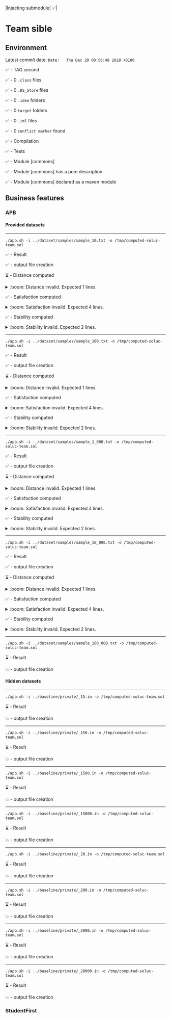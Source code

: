 
|Injecting submodule| :white_check_mark:|
# Team sible


## Environment

Latest commit date: `Date:   Thu Dec 20 00:56:48 2018 +0100`

:white_check_mark: - TAG second

:white_check_mark: - 0 `.class` files

:white_check_mark: - 0 `.DS_Store` files

:white_check_mark: - 0 `.idea` folders

:white_check_mark: - 0 `target` folders

:white_check_mark: - 0 `.iml` files

:white_check_mark: - 0 `conflict marker` found

:white_check_mark: - Compilation

:white_check_mark: - Tests

:white_check_mark: - Module [commons]

:white_check_mark: - Module [commons] has a pom description

:white_check_mark: - Module [commons] declared as a maven module


## Business features

### APB

#### Provided datasets

___
` ./apb.sh -i ../dataset/samples/sample_10.txt -o /tmp/computed-soluc-team.sol `

:white_check_mark: - Result

:white_check_mark: - output file creation

:hourglass: - Distance computed

<details><summary>:boom: Distance invalid. Expected 1 lines.</summary>

```
[INFO] Scanning for projects...
[INFO] 
[INFO] ----------------< fr.uca.polytech.2018.si3.ps5.21:apb >-----------------
[INFO] Building apb 1.0-SNAPSHOT
[INFO] --------------------------------[ jar ]---------------------------------
[INFO] 
[INFO] --- exec-maven-plugin:1.6.0:java (default-cli) @ apb ---
Running APB process
Args = [--distance, -b, ../dataset/solutions/solution_10.txt, -o, /tmp/computed-soluc-team.sol]
Cheated solution used as input for metrics computations : exit code 3

```
</details>

:white_check_mark: - Satisfaction computed

<details><summary>:boom: Satisfaction invalid. Expected 4 lines.</summary>

```
[INFO] Scanning for projects...
[INFO] 
[INFO] ----------------< fr.uca.polytech.2018.si3.ps5.21:apb >-----------------
[INFO] Building apb 1.0-SNAPSHOT
[INFO] --------------------------------[ jar ]---------------------------------
[INFO] 
[INFO] --- exec-maven-plugin:1.6.0:java (default-cli) @ apb ---
Running APB process
Args = [--satisfaction, -i, ../dataset/samples/sample_10.txt, -o, /tmp/computed-soluc-team.sol]
0     1     2     X
8     1     1     0
1.3
[INFO] ------------------------------------------------------------------------
[INFO] BUILD SUCCESS
[INFO] ------------------------------------------------------------------------
[INFO] Total time:  0.449 s
[INFO] Finished at: 2018-12-20T23:18:40+01:00
[INFO] ------------------------------------------------------------------------

```
</details>

:white_check_mark: - Stability computed

<details><summary>:boom: Stability invalid. Expected 2 lines.</summary>

```
[INFO] Scanning for projects...
[INFO] 
[INFO] ----------------< fr.uca.polytech.2018.si3.ps5.21:apb >-----------------
[INFO] Building apb 1.0-SNAPSHOT
[INFO] --------------------------------[ jar ]---------------------------------
[INFO] 
[INFO] --- exec-maven-plugin:1.6.0:java (default-cli) @ apb ---
Running APB process
Args = [--stability, -i, ../dataset/samples/sample_10.txt, -o, /tmp/computed-soluc-team.sol]
0
0
[INFO] ------------------------------------------------------------------------
[INFO] BUILD SUCCESS
[INFO] ------------------------------------------------------------------------
[INFO] Total time:  0.443 s
[INFO] Finished at: 2018-12-20T23:18:41+01:00
[INFO] ------------------------------------------------------------------------

```
</details>

___
` ./apb.sh -i ../dataset/samples/sample_100.txt -o /tmp/computed-soluc-team.sol `

:white_check_mark: - Result

:white_check_mark: - output file creation

:hourglass: - Distance computed

<details><summary>:boom: Distance invalid. Expected 1 lines.</summary>

```
[INFO] Scanning for projects...
[INFO] 
[INFO] ----------------< fr.uca.polytech.2018.si3.ps5.21:apb >-----------------
[INFO] Building apb 1.0-SNAPSHOT
[INFO] --------------------------------[ jar ]---------------------------------
[INFO] 
[INFO] --- exec-maven-plugin:1.6.0:java (default-cli) @ apb ---
Running APB process
Args = [--distance, -b, ../dataset/solutions/solution_100.txt, -o, /tmp/computed-soluc-team.sol]
Cheated solution used as input for metrics computations : exit code 3

```
</details>

:white_check_mark: - Satisfaction computed

<details><summary>:boom: Satisfaction invalid. Expected 4 lines.</summary>

```
[INFO] Scanning for projects...
[INFO] 
[INFO] ----------------< fr.uca.polytech.2018.si3.ps5.21:apb >-----------------
[INFO] Building apb 1.0-SNAPSHOT
[INFO] --------------------------------[ jar ]---------------------------------
[INFO] 
[INFO] --- exec-maven-plugin:1.6.0:java (default-cli) @ apb ---
Running APB process
Args = [--satisfaction, -i, ../dataset/samples/sample_100.txt, -o, /tmp/computed-soluc-team.sol]
0     1     2     3     4     5     6     X
70     12     6     2     3     6     0     1
1.79
[INFO] ------------------------------------------------------------------------
[INFO] BUILD SUCCESS
[INFO] ------------------------------------------------------------------------
[INFO] Total time:  0.428 s
[INFO] Finished at: 2018-12-20T23:18:46+01:00
[INFO] ------------------------------------------------------------------------

```
</details>

:white_check_mark: - Stability computed

<details><summary>:boom: Stability invalid. Expected 2 lines.</summary>

```
[INFO] Scanning for projects...
[INFO] 
[INFO] ----------------< fr.uca.polytech.2018.si3.ps5.21:apb >-----------------
[INFO] Building apb 1.0-SNAPSHOT
[INFO] --------------------------------[ jar ]---------------------------------
[INFO] 
[INFO] --- exec-maven-plugin:1.6.0:java (default-cli) @ apb ---
Running APB process
Args = [--stability, -i, ../dataset/samples/sample_100.txt, -o, /tmp/computed-soluc-team.sol]
0
0
[INFO] ------------------------------------------------------------------------
[INFO] BUILD SUCCESS
[INFO] ------------------------------------------------------------------------
[INFO] Total time:  0.424 s
[INFO] Finished at: 2018-12-20T23:18:47+01:00
[INFO] ------------------------------------------------------------------------

```
</details>

___
` ./apb.sh -i ../dataset/samples/sample_1_000.txt -o /tmp/computed-soluc-team.sol `

:white_check_mark: - Result

:white_check_mark: - output file creation

:hourglass: - Distance computed

<details><summary>:boom: Distance invalid. Expected 1 lines.</summary>

```
[INFO] Scanning for projects...
[INFO] 
[INFO] ----------------< fr.uca.polytech.2018.si3.ps5.21:apb >-----------------
[INFO] Building apb 1.0-SNAPSHOT
[INFO] --------------------------------[ jar ]---------------------------------
[INFO] 
[INFO] --- exec-maven-plugin:1.6.0:java (default-cli) @ apb ---
Running APB process
Args = [--distance, -b, ../dataset/solutions/solution_1_000.txt, -o, /tmp/computed-soluc-team.sol]
Cheated solution used as input for metrics computations : exit code 3

```
</details>

:white_check_mark: - Satisfaction computed

<details><summary>:boom: Satisfaction invalid. Expected 4 lines.</summary>

```
[INFO] Scanning for projects...
[INFO] 
[INFO] ----------------< fr.uca.polytech.2018.si3.ps5.21:apb >-----------------
[INFO] Building apb 1.0-SNAPSHOT
[INFO] --------------------------------[ jar ]---------------------------------
[INFO] 
[INFO] --- exec-maven-plugin:1.6.0:java (default-cli) @ apb ---
Running APB process
Args = [--satisfaction, -i, ../dataset/samples/sample_1_000.txt, -o, /tmp/computed-soluc-team.sol]
0     1     2     3     4     5     6     7     8     9     X
587     134     61     36     17     38     53     21     21     9     23
2.566
[INFO] ------------------------------------------------------------------------
[INFO] BUILD SUCCESS
[INFO] ------------------------------------------------------------------------
[INFO] Total time:  0.477 s
[INFO] Finished at: 2018-12-20T23:18:52+01:00
[INFO] ------------------------------------------------------------------------

```
</details>

:white_check_mark: - Stability computed

<details><summary>:boom: Stability invalid. Expected 2 lines.</summary>

```
[INFO] Scanning for projects...
[INFO] 
[INFO] ----------------< fr.uca.polytech.2018.si3.ps5.21:apb >-----------------
[INFO] Building apb 1.0-SNAPSHOT
[INFO] --------------------------------[ jar ]---------------------------------
[INFO] 
[INFO] --- exec-maven-plugin:1.6.0:java (default-cli) @ apb ---
Running APB process
Args = [--stability, -i, ../dataset/samples/sample_1_000.txt, -o, /tmp/computed-soluc-team.sol]
0
0
[INFO] ------------------------------------------------------------------------
[INFO] BUILD SUCCESS
[INFO] ------------------------------------------------------------------------
[INFO] Total time:  0.498 s
[INFO] Finished at: 2018-12-20T23:18:54+01:00
[INFO] ------------------------------------------------------------------------

```
</details>

___
` ./apb.sh -i ../dataset/samples/sample_10_000.txt -o /tmp/computed-soluc-team.sol `

:white_check_mark: - Result

:white_check_mark: - output file creation

:hourglass: - Distance computed

<details><summary>:boom: Distance invalid. Expected 1 lines.</summary>

```
[INFO] Scanning for projects...
[INFO] 
[INFO] ----------------< fr.uca.polytech.2018.si3.ps5.21:apb >-----------------
[INFO] Building apb 1.0-SNAPSHOT
[INFO] --------------------------------[ jar ]---------------------------------
[INFO] 
[INFO] --- exec-maven-plugin:1.6.0:java (default-cli) @ apb ---
Running APB process
Args = [--distance, -b, ../dataset/solutions/solution_10_000.txt, -o, /tmp/computed-soluc-team.sol]
Cheated solution used as input for metrics computations : exit code 3

```
</details>

:white_check_mark: - Satisfaction computed

<details><summary>:boom: Satisfaction invalid. Expected 4 lines.</summary>

```
[INFO] Scanning for projects...
[INFO] 
[INFO] ----------------< fr.uca.polytech.2018.si3.ps5.21:apb >-----------------
[INFO] Building apb 1.0-SNAPSHOT
[INFO] --------------------------------[ jar ]---------------------------------
[INFO] 
[INFO] --- exec-maven-plugin:1.6.0:java (default-cli) @ apb ---
Running APB process
Args = [--satisfaction, -i, ../dataset/samples/sample_10_000.txt, -o, /tmp/computed-soluc-team.sol]
0     1     2     3     4     5     6     7     8     9     10     11     12     13     X
5081     958     368     330     384     364     206     276     316     319     429     229     250     54     436
4.1222
[INFO] ------------------------------------------------------------------------
[INFO] BUILD SUCCESS
[INFO] ------------------------------------------------------------------------
[INFO] Total time:  1.050 s
[INFO] Finished at: 2018-12-20T23:19:00+01:00
[INFO] ------------------------------------------------------------------------

```
</details>

:white_check_mark: - Stability computed

<details><summary>:boom: Stability invalid. Expected 2 lines.</summary>

```
[INFO] Scanning for projects...
[INFO] 
[INFO] ----------------< fr.uca.polytech.2018.si3.ps5.21:apb >-----------------
[INFO] Building apb 1.0-SNAPSHOT
[INFO] --------------------------------[ jar ]---------------------------------
[INFO] 
[INFO] --- exec-maven-plugin:1.6.0:java (default-cli) @ apb ---
Running APB process
Args = [--stability, -i, ../dataset/samples/sample_10_000.txt, -o, /tmp/computed-soluc-team.sol]
0
0
[INFO] ------------------------------------------------------------------------
[INFO] BUILD SUCCESS
[INFO] ------------------------------------------------------------------------
[INFO] Total time:  1.063 s
[INFO] Finished at: 2018-12-20T23:19:02+01:00
[INFO] ------------------------------------------------------------------------

```
</details>

___
` ./apb.sh -i ../dataset/samples/sample_100_000.txt -o /tmp/computed-soluc-team.sol `

:hourglass: - Result

:boom: - output file creation


#### Hidden datasets

___
` ./apb.sh -i ../baseline/private/_15.in -o /tmp/computed-soluc-team.sol `

:hourglass: - Result

:boom: - output file creation

___
` ./apb.sh -i ../baseline/private/_150.in -o /tmp/computed-soluc-team.sol `

:hourglass: - Result

:boom: - output file creation

___
` ./apb.sh -i ../baseline/private/_1500.in -o /tmp/computed-soluc-team.sol `

:hourglass: - Result

:boom: - output file creation

___
` ./apb.sh -i ../baseline/private/_15000.in -o /tmp/computed-soluc-team.sol `

:hourglass: - Result

:boom: - output file creation

___
` ./apb.sh -i ../baseline/private/_20.in -o /tmp/computed-soluc-team.sol `

:hourglass: - Result

:boom: - output file creation

___
` ./apb.sh -i ../baseline/private/_200.in -o /tmp/computed-soluc-team.sol `

:hourglass: - Result

:boom: - output file creation

___
` ./apb.sh -i ../baseline/private/_2000.in -o /tmp/computed-soluc-team.sol `

:hourglass: - Result

:boom: - output file creation

___
` ./apb.sh -i ../baseline/private/_20000.in -o /tmp/computed-soluc-team.sol `

:hourglass: - Result

:boom: - output file creation


### StudentFirst

